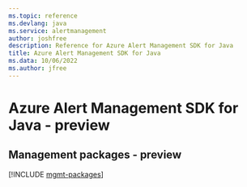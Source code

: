 ```yaml
---
ms.topic: reference
ms.devlang: java
ms.service: alertmanagement
author: joshfree
description: Reference for Azure Alert Management SDK for Java
title: Azure Alert Management SDK for Java
ms.data: 10/06/2022
ms.author: jfree
---
```

# Azure Alert Management SDK for Java - preview

## Management packages - preview
[!INCLUDE [mgmt-packages](alert-management-mgmt-index.md)]